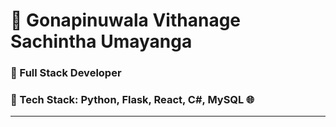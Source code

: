 # 👾 Gonapinuwala Vithanage Sachintha Umayanga
### 🧠 Full Stack Developer

### 🚀 Tech Stack: Python, Flask, React, C#, MySQL 🌐

---
